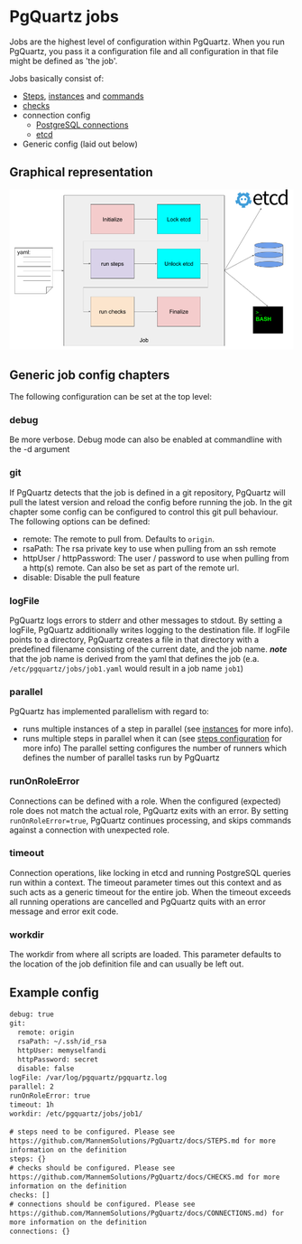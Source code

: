# PgQuartz jobs

Jobs are the highest level of configuration within PgQuartz.
When you run PgQuartz, you pass it a configuration file and all configuration in that file might be defined as 'the job'.

Jobs basically consist of:
- [Steps](./STEPS.md), [instances](./INSTANCES.md) and [commands](./COMMANDS.md)
- [checks](./CHECKS.md)
- connection config
   - [PostgreSQL connections](./CONNECTIONS.md)
   - [etcd](./ETCD.md)
- Generic config (laid out below)

## Graphical representation
![Job](./Job.png)

## Generic job config chapters
The following configuration can be set at the top level:

### debug
Be more verbose. Debug mode can also be enabled at commandline with the -d argument

### git
If PgQuartz detects that the job is defined in a git repository, PgQuartz will pull the latest version and reload the config before running the job.
In the git chapter some config can be configured to control this git pull behaviour.
The following options can be defined:
- remote: The remote to pull from. Defaults to `origin`.
- rsaPath: The rsa private key to use when pulling from an ssh remote
- httpUser / httpPassword: The user / password to use when pulling from a http(s) remote. Can also be set as part of the remote url.
- disable: Disable the pull feature

### logFile
PgQuartz logs errors to stderr and other messages to stdout.
By setting a logFile, PgQuartz additionally writes logging to the destination file.
If logFile points to a directory, PgQuartz creates a file in that directory with a predefined filename consisting of the current date, and the job name.
**_note_** that the job name is derived from the yaml that defines the job (e.a. `/etc/pgquartz/jobs/job1.yaml` would result in a job name `job1`)

### parallel
PgQuartz has implemented parallelism with regard to:
- runs multiple instances of a step in parallel (see [instances](INSTANCES.md) for more info).
- runs multiple steps in parallel when it can (see [steps configuration](STEPS.md#Dependencies) for more info)
The parallel setting configures the number of runners which defines the number of parallel tasks run by PgQuartz

### runOnRoleError
Connections can be defined with a role.
When the configured (expected) role does not match the actual role, PgQuartz exits with an error.
By setting `runOnRoleError=true`, PgQuartz continues processing, and skips commands against a connection with unexpected role.

### timeout
Connection operations, like locking in etcd and running PostgreSQL queries run within a context.
The timeout parameter times out this context and as such acts as a generic timeout for the entire job.
When the timeout exceeds all running operations are cancelled and PgQuartz quits with an error message and error exit code.

### workdir
The workdir from where all scripts are loaded. This parameter defaults to the location of the job definition file and can usually be left out.

## Example config
```
debug: true
git:
  remote: origin
  rsaPath: ~/.ssh/id_rsa
  httpUser: memyselfandi
  httpPassword: secret
  disable: false
logFile: /var/log/pgquartz/pgquartz.log
parallel: 2
runOnRoleError: true
timeout: 1h
workdir: /etc/pgquartz/jobs/job1/

# steps need to be configured. Please see https://github.com/MannemSolutions/PgQuartz/docs/STEPS.md for more information on the definition
steps: {}
# checks should be configured. Please see https://github.com/MannemSolutions/PgQuartz/docs/CHECKS.md for more information on the definition
checks: []
# connections should be configured. Please see https://github.com/MannemSolutions/PgQuartz/docs/CONNECTIONS.md) for more information on the definition
connections: {}
```
